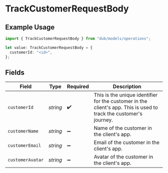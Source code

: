 # TrackCustomerRequestBody

## Example Usage

```typescript
import { TrackCustomerRequestBody } from "dub/models/operations";

let value: TrackCustomerRequestBody = {
  customerId: "<id>",
};
```

## Fields

| Field                                                                                                             | Type                                                                                                              | Required                                                                                                          | Description                                                                                                       |
| ----------------------------------------------------------------------------------------------------------------- | ----------------------------------------------------------------------------------------------------------------- | ----------------------------------------------------------------------------------------------------------------- | ----------------------------------------------------------------------------------------------------------------- |
| `customerId`                                                                                                      | *string*                                                                                                          | :heavy_check_mark:                                                                                                | This is the unique identifier for the customer in the client's app. This is used to track the customer's journey. |
| `customerName`                                                                                                    | *string*                                                                                                          | :heavy_minus_sign:                                                                                                | Name of the customer in the client's app.                                                                         |
| `customerEmail`                                                                                                   | *string*                                                                                                          | :heavy_minus_sign:                                                                                                | Email of the customer in the client's app.                                                                        |
| `customerAvatar`                                                                                                  | *string*                                                                                                          | :heavy_minus_sign:                                                                                                | Avatar of the customer in the client's app.                                                                       |